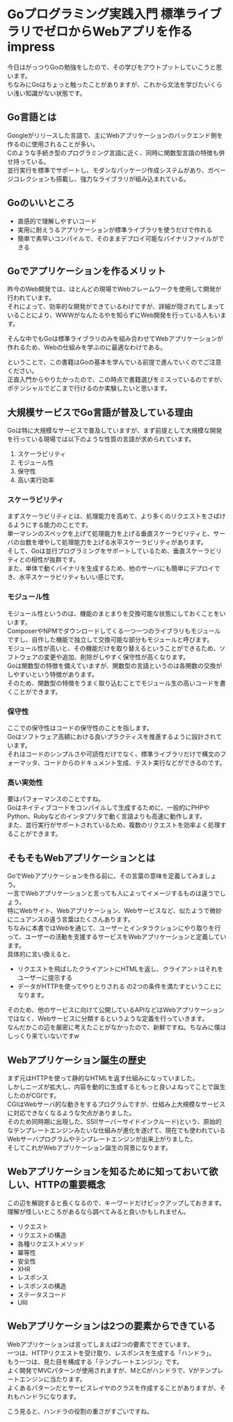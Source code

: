 # Goプログラミング実践入門 標準ライブラリでゼロからWebアプリを作る impress
今日はがっつりGoの勉強をしたので、その学びをアウトプットしていこうと思います。  
ちなみにGoはちょっと触ったことがありますが、これから文法を学びたいくらい浅い知識がない状態です。

## Go言語とは
Googleがリリースした言語で、主にWebアプリケーションのバックエンド側を作るのに使用されることが多い。  
Cのような手続き型のプログラミング言語に近く、同時に関数型言語の特徴も併せ持っている。  
並行実行を標準でサポートし、モダンなパッケージ作成システムがあり、ガベージコレクションも搭載し、強力なライブラリが組み込まれている。  

## Goのいいところ
- 直感的で理解しやすいコード
- 実用に耐えうるアプリケーションが標準ライブラリを使うだけで作れる
- 簡単で素早いコンパイルで、そのままデプロイ可能なバイナリファイルができる

## Goでアプリケーションを作るメリット
昨今のWeb開発では、ほとんどの現場でWebフレームワークを使用して開発が行われています。  
それによって、効率的な開発ができているわけですが、詳細が隠されてしまっていることにより、WWWがなんたるやを知らずにWeb開発を行っている人もいます。

そんな中でもGoは標準ライブラリのみを組み合わせてWebアプリケーションが作れるため、Webの仕組みを学ぶのに最適なわけである。

ということで、この書籍はGoの基本を学んでいる前提で進んでいくのでご注意ください。  
正直入門からやりたかったので、この時点で書籍選びをミスっているのですが、ポテンシャルでどこまで行けるのか実験したいと思います。  

## 大規模サービスでGo言語が普及している理由
Goは特に大規模なサービスで普及していますが、まず前提として大規模な開発を行っている現場では以下のような性質の言語が求められています。  
1. スケーラビリティ
2. モジュール性
3. 保守性
4. 高い実行効率

### スケーラビリティ
まずスケーラビリティとは、処理能力を高めて、より多くのリクエストをさばけるようにする能力のことです。  
単一マシンのスペックを上げて処理能力を上げる垂直スケーラビリティと、サーバの台数を増やして処理能力を上げる水平スケーラビリティがあります。  
そして、Goは並行プログラミングをサポートしているため、垂直スケーラビリティとの相性が抜群です。  
また、単体で動くバイナリを生成するため、他のサーバにも簡単にデプロイでき、水平スケーラビリティもいい感じです。  

### モジュール性
モジュール性というのは、機能のまとまりを交換可能な状態にしておくことをいいます。  
ComposerやNPMでダウンロードしてくる一つ一つのライブラリもモジュールですし、自作した機能で独立して交換可能な部分もモジュールと呼びます。  
モジュール性が高いと、その機能だけを取り替えるということができるため、ソフトウェアの変更や追加、削除がしやすく保守性が高くなります。  
Goは関数型の特徴を備えていますが、関数型の言語というのは各関数の交換がしやすいという特徴があります。  
そのため、関数型の特徴をうまく取り込むことでモジュール生の高いコードを書くことができます。  

### 保守性
ここでの保守性はコードの保守性のことを指します。  
Goはソフトウェア高額における良いプラクティスを推進するように設計されています。  
それはコードのシンプルさや可読性だけでなく、標準ライブラリだけで構文のフォーマッタ、コードからのドキュメント生成、テスト実行などができるのです。  

### 高い実効性
要はパフォーマンスのことですね。  
Goはネイティブコードをコンパイルして生成するために、一般的にPHPやPython、Rubyなどのインタプリタで動く言語よりも高速に動作します。  
また、並行実行がサポートされているため、複数のリクエストを効率よく処理することができます。  

## そもそもWebアプリケーションとは
GoでWebアプリケーションを作る前に、その言葉の意味を定義してみましょう。  
一言でWebアプリケーションと言っても人によってイメージするものは違うでしょう。  
特にWebサイト、Webアプリケーション、Webサービスなど、似たようで微妙にニュアンスの違う言葉はたくさんあります。  
ちなみに本書ではWebを通じて、ユーザーとインタラクションにやり取りを行って、ユーザーの活動を支援するサービスをWebアプリケーションと定義しています。  
具体的に言い換えると、
- リクエストを飛ばしたクライアントにHTMLを返し、クライアントはそれをユーザーに提示する
- データがHTTPを使ってやりとりされる
の2つの条件を満たすということになります。  

そのため、他のサービスに向けて公開しているAPIなどはWebアプリケーションではなく、Webサービスに分類するというような定義を行っていきます。  
なんだかこの辺を厳密に考えたことがなかったので、新鮮ですね。ちなみに僕はしっくり来ていないですw

## Webアプリケーション誕生の歴史
まず元はHTTPを使って静的なHTMLを返す仕組みになっていました。  
しかしニーズが拡大し、内容を動的に生成するともっと良いよねってことで誕生したのがCGIです。  
CGIはWebサーバ的な動きをするプログラムですが、仕組み上大規模なサービスに対応できなくなるような欠点がありました。  
そのため同時期に出現した、SSI(サーバーサイドインクルード)という、原始的なテンプレートエンジンみたいな仕組みが進化を遂げて、現在でも使われているWebサーバプログラムやテンプレートエンジンが出来上がりました。  
そしてこれがWebアプリケーション誕生の背景になります。  

## Webアプリケーションを知るために知っておいて欲しい、HTTPの重要概念
この辺を解説すると長くなるので、キーワードだけピックアップしておきます。  
理解が怪しいところがあるなら調べてみると良いかもしれません。  

- リクエスト
- リクエストの構造
- 各種リクエストメソッド
- 冪等性
- 安全性
- XHR
- レスポンス
- レスポンスの構造
- ステータスコード
- URI

## Webアプリケーションは2つの要素からできている
Webアプリケーションは言ってしまえば2つの要素でできています。  
一つは、HTTPリクエストを受け取り、レスポンスを生成する「ハンドラ」。  
もう一つは、見た目を構成する「テンプレートエンジン」です。  
よく開発でMVCパターンが使用されますが、MとCがハンドラで、Vがテンプレートエンジンに当たります。  
よくあるパターンだとサービスレイヤのクラスを作成することがありますが、それもハンドラになります。  

こう見ると、ハンドラの役割の重さがすごいですね。  


